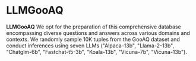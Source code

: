 # LLMGooAQ
**LLMGooAQ** We opt for the preparation of this comprehensive database encompassing diverse questions and answers across various domains and contexts. We randomly sample 10K tuples from the GooAQ dataset and conduct inferences using seven LLMs ("Alpaca-13b", "Llama-2-13b", "Chatglm-6b", "Fastchat-t5-3b", "Koala-13b", "Vicuna-7b", "Vicuna-13b").

